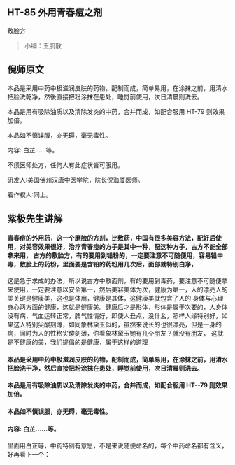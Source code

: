 ## HT-85 外用青春痘之剂

敷脸方

> 小编：玉肌散

## 倪师原文

本品是采用中药中极滋润皮肤的药物，配制而成，简单易用，在涂抹之前，用清水把脸洗乾净，然後直接把粉涂抹在患处，睡觉前使用，次日清晨则洗去。

本品是用有吸除油质以及清除发炎的中药，合并而成，如配合服用 HT-79 则效果加倍。

本品如不慎误服，亦无碍，毫无毒性。

内容: 白芷……等。

不须医师处方，任何人有此症状皆可服用。

研发人∶美国佛州汉唐中医学院，院长倪海厦医师。

着作权人∶同上。

## 紫极先生讲解

#### 青春痘的外用药，这一个磨脸的方剂，比敷药，中国有很多美容方法，配好后使用，对美容效果很好，治疗青春痘的方子是其中一种，配这种方子，古方不能全部拿来用， 古方的敷脸方，有的要用到铅粉的，一定要注意不可随便用，容易铅中毒，敷脸上的药粉，里面要是含铅的药粉用几次后，面部就特别白净，

这是急于求成的办法，所以说古方中敷面剂，有的要用到毒药，要注意不可随便拿来使用，一定要注意以安全第一，然后美容美体为次，健康为第一，人的漂亮人的美关键是健康美，这也是体用，健康是其体，这健康美就包含了人的 身体与心理身心两方面的健康，这就是健康美。健康后才是形体，形体是属于次要的，人身体没有病，气血运转正常，脾气性情好，即使人丑点，没什幺，照样人缘特别好，如果这人特别尖酸刻薄，如同象林黛玉似的，虽然来说长的也很漂亮，但是一身的病，同时为人的性格尖酸刻薄，你看象林黛玉她有几个朋友？就没有朋友， 这就是不健康的美，我们提倡的是健康，属于这样的道理

#### 本品是采用中药中极滋润皮肤的药物，配制而成，简单易用，在涂抹之前，用清水把脸洗干净，然后直接把粉涂抹在患处，睡觉前使用，次日清晨则洗去。

#### 本品是用有吸除油质以及清除发炎的中药，合并而成，如配合服用 HT--79 则效果加倍。

#### 本品如不慎误服，亦无碍，毫无毒性。

#### 内容: 白芷……等。

里面用白芷等，中药特别有意思，不是来说随便命名的，每个中药命名都有含义，好再看下一个：

